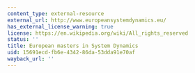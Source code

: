 ```yaml
---
content_type: external-resource
external_url: http://www.europeansystemdynamics.eu/
has_external_license_warning: true
license: https://en.wikipedia.org/wiki/All_rights_reserved
status: ''
title: European masters in System Dynamics
uid: 15691ecd-fb6e-4342-86da-53dda91e70af
wayback_url: ''
---
```

